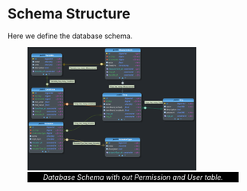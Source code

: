 
# Schema Structure

Here we define the database schema.

<figure>
<img style="width: 80%; margin: auto;" src="./.imgs/maticas_database_before_permissions.svg" alt="Maticas Schema without the User and Permission tables">

<figcaption style="  background-color: black; color: white; font-style: italic; padding: 2px; text-align: center;">Database Schema with out Permission and User table.</figcaption>
</figure>

